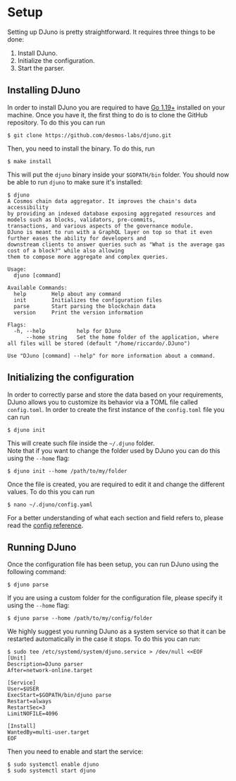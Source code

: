 # Setup 
Setting up DJuno is pretty straightforward. It requires three things to be done:
1. Install DJuno.
2. Initialize the configuration. 
3. Start the parser. 

## Installing DJuno
In order to install DJuno you are required to have [Go 1.19+](https://golang.org/dl/) installed on your machine. Once you have it, the first thing to do is to clone the GitHub repository. To do this you can run

```shell
$ git clone https://github.com/desmos-labs/djuno.git
```

Then, you need to install the binary. To do this, run 

```shell
$ make install
```

This will put the `djuno` binary inside your `$GOPATH/bin` folder. You should now be able to run `djuno` to make sure it's installed: 

```shell
$ djuno
A Cosmos chain data aggregator. It improves the chain's data accessibility
by providing an indexed database exposing aggregated resources and models such as blocks, validators, pre-commits, 
transactions, and various aspects of the governance module. 
DJuno is meant to run with a GraphQL layer on top so that it even further eases the ability for developers and
downstream clients to answer queries such as "What is the average gas cost of a block?" while also allowing
them to compose more aggregate and complex queries.

Usage:
  djuno [command]

Available Commands:
  help        Help about any command
  init        Initializes the configuration files
  parse       Start parsing the blockchain data
  version     Print the version information

Flags:
  -h, --help          help for DJuno
      --home string   Set the home folder of the application, where all files will be stored (default "/home/riccardo/.DJuno")

Use "DJuno [command] --help" for more information about a command.
```

## Initializing the configuration
In order to correctly parse and store the data based on your requirements, DJuno allows you to customize its behavior via a TOML file called `config.toml`. In order to create the first instance of the `config.toml` file you can run

```shell
$ djuno init
```

This will create such file inside the `~/.djuno` folder.  
Note that if you want to change the folder used by DJuno you can do this using the `--home` flag: 

```shell
$ djuno init --home /path/to/my/folder
```

Once the file is created, you are required to edit it and change the different values. To do this you can run 

```shell
$ nano ~/.djuno/config.yaml
```

For a better understanding of what each section and field refers to, please read the [config reference](config.md). 

## Running DJuno 
Once the configuration file has been setup, you can run DJuno using the following command: 

```shell
$ djuno parse
```

If you are using a custom folder for the configuration file, please specify it using the `--home` flag: 


```shell
$ djuno parse --home /path/to/my/config/folder
```

We highly suggest you running DJuno as a system service so that it can be restarted automatically in the case it stops. To do this you can run: 

```shell
$ sudo tee /etc/systemd/system/djuno.service > /dev/null <<EOF
[Unit]
Description=DJuno parser
After=network-online.target

[Service]
User=$USER
ExecStart=$GOPATH/bin/djuno parse
Restart=always
RestartSec=3
LimitNOFILE=4096

[Install]
WantedBy=multi-user.target
EOF
```

Then you need to enable and start the service:

```shell
$ sudo systemctl enable djuno
$ sudo systemctl start djuno
```